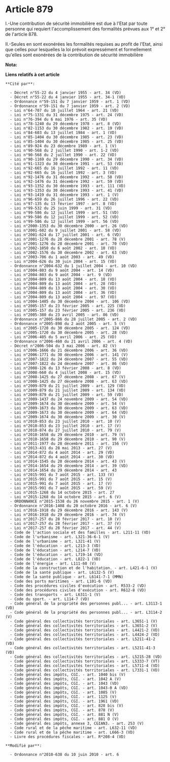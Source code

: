 # Article 879

I.-Une contribution de sécurité immobilière est due à l'Etat par toute personne qui requiert l'accomplissement des formalités
prévues aux 1° et 2° de l'article 878. 

II.-Seules en sont exonérées les formalités requises au profit de l'Etat, ainsi que celles pour lesquelles la loi prévoit
expressément et formellement qu'elles sont exonérées de la contribution de sécurité immobilière

**Nota:**



**Liens relatifs à cet article**

	**Cité par**:

	  - Décret n°55-22 du 4 janvier 1955 - art. 34 (VD)
	  - Décret n°55-22 du 4 janvier 1955 - art. 34-1 (VD)
	  - Ordonnance n°59-151 du 7 janvier 1959 - art. 1 (VD)
	  - Ordonnance n°59-151 du 7 janvier 1959 - art. 2 (VD)
	  - Loi n°64-707 du 10 juillet 1964 - art. 21 (VD)
	  - Loi n°75-1331 du 31 décembre 1975 - art. 24 (VD)
	  - Loi n°76-394 du 6 mai 1976 - art. 35 (VD)
	  - Loi n°78-1240 du 29 décembre 1978 - art. 8 (VD)
	  - Loi n°82-1153 du 30 décembre 1982 - art. 19 (VD)
	  - Loi n°84-603 du 13 juillet 1984 - art. 1 (VD)
	  - Loi n°85-1404 du 30 décembre 1985 - art. 23 (VD)
	  - Loi n°85-1404 du 30 décembre 1985 - art. 25 (VD)
	  - Loi n°89-924 du 23 décembre 1989 - art. 1 (V)
	  - Loi n°90-568 du 2 juillet 1990 - art. 1-2 (VD)
	  - Loi n°90-568 du 2 juillet 1990 - art. 22 (VD)
	  - Loi n°90-1169 du 29 décembre 1990 - art. 34 (VD)
	  - Loi n°91-1323 du 30 décembre 1991 - art. 53 (VD)
	  - Loi n°92-665 du 16 juillet 1992 - art. 11 (VD)
	  - Loi n°92-665 du 16 juillet 1992 - art. 3 (VD)
	  - Loi n°92-1476 du 31 décembre 1992 - art. 58 (VD)
	  - Loi n°92-1476 du 31 décembre 1992 - art. 59 (VD)
	  - Loi n°93-1352 du 30 décembre 1993 - art. 111 (VD)
	  - Loi n°93-1353 du 30 décembre 1993 - art. 41 (VD)
	  - Loi n°93-1419 du 31 décembre 1993 - art. 1 (V)
	  - Loi n°96-659 du 26 juillet 1996 - art. 22 (VD)
	  - Loi n°97-135 du 13 février 1997 - art. 8 (VD)
	  - Loi n°99-532 du 25 juin 1999 - art. 31 (VD)
	  - Loi n°99-586 du 12 juillet 1999 - art. 51 (VD)
	  - Loi n°99-586 du 12 juillet 1999 - art. 52 (VD)
	  - Loi n°99-586 du 12 juillet 1999 - art. 56 (VD)
	  - Loi n°2000-1353 du 30 décembre 2000 - art. 26 (VD)
	  - Loi n°2001-602 du 9 juillet 2001 - art. 58 (VD)
	  - Loi n°2001-624 du 17 juillet 2001 - art. 6 (VD)
	  - Loi n°2001-1276 du 28 décembre 2001 - art. 78 (V)
	  - Loi n°2001-1276 du 28 décembre 2001 - art. 70 (VD)
	  - Loi n°2002-1050 du 6 août 2002 - art. 10 (VD)
	  - Loi n°2002-1576 du 30 décembre 2002 - art. 63 (VD)
	  - Loi n°2003-706 du 1 août 2003 - art. 49 (VD)
	  - Loi n°2004-626 du 30 juin 2004 - art. 15 (VD)
	  - Ordonnance n°2004-632 du 1 juillet 2004 - art. 10 (VD)
	  - Loi n°2004-803 du 9 août 2004 - art. 14 (VD)
	  - Loi n°2004-803 du 9 août 2004 - art. 9 (VD)
	  - Loi n°2004-809 du 13 août 2004 - art. 18 (VD)
	  - Loi n°2004-809 du 13 août 2004 - art. 28 (VD)
	  - Loi n°2004-809 du 13 août 2004 - art. 30 (VD)
	  - Loi n°2004-809 du 13 août 2004 - art. 36 (VD)
	  - Loi n°2004-809 du 13 août 2004 - art. 97 (VD)
	  - Loi n°2004-1485 du 30 décembre 2004 - art. 106 (VD)
	  - Loi n°2005-157 du 23 février 2005 - art. 225 (VD)
	  - Loi n°2005-157 du 23 février 2005 - art. 236 (VD)
	  - Loi n°2005-380 du 23 avril 2005 - art. 86 (VD)
	  - Ordonnance n°2005-866 du 28 juillet 2005 - art. 2 (VD)
	  - Ordonnance n°2005-898 du 2 août 2005 - art. 5 (V)
	  - Loi n°2005-1720 du 30 décembre 2005 - art. 124 (VD)
	  - Loi n°2005-1720 du 30 décembre 2005 - art. 28 (VD)
	  - Loi n°2006-405 du 5 avril 2006 - art. 25 (VD)
	  - Ordonnance n°2006-460 du 21 avril 2006 - art. 4 (VD)
	  - Décret n°2006-504 du 3 mai 2006 - art. 82 (V)
	  - Loi n°2006-1666 du 21 décembre 2006 - art. 36 (VD)
	  - Loi n°2006-1771 du 30 décembre 2006 - art. 141 (V)
	  - Loi n°2007-1822 du 24 décembre 2007 - art. 55 (VD)
	  - Loi n°2007-1822 du 24 décembre 2007 - art. 86 (VD)
	  - Loi n°2008-126 du 13 février 2008 - art. 8 (VD)
	  - Loi n°2008-660 du 4 juillet 2008 - art. 15 (VD)
	  - Loi n°2008-1425 du 27 décembre 2008 - art. 67 (V)
	  - Loi n°2008-1425 du 27 décembre 2008 - art. 63 (VD)
	  - Loi n°2009-879 du 21 juillet 2009 - art. 129 (VD)
	  - Loi n°2009-879 du 21 juillet 2009 - art. 134 (VD)
	  - Loi n°2009-879 du 21 juillet 2009 - art. 59 (VD)
	  - Loi n°2009-1437 du 24 novembre 2009 - art. 54 (VD)
	  - Loi n°2009-1674 du 30 décembre 2009 - art. 54 (V)
	  - Loi n°2009-1673 du 30 décembre 2009 - art. 63 (VD)
	  - Loi n°2009-1673 du 30 décembre 2009 - art. 64 (VD)
	  - Loi n°2009-1674 du 30 décembre 2009 - art. 30 (V)
	  - Loi n°2010-853 du 23 juillet 2010 - art. 10 (V)
	  - Loi n°2010-853 du 23 juillet 2010 - art. 17 (V)
	  - Loi n°2010-874 du 27 juillet 2010 - art. 79 (V)
	  - Loi n°2010-1658 du 29 décembre 2010 - art. 79 (V)
	  - Loi n°2010-1658 du 29 décembre 2010 - art. 90 (V)
	  - Loi n°2011-1977 du 28 décembre 2011 - art. 156 (V)
	  - Loi n°2013-431 du 28 mai 2013 - art. 27 (V)
	  - Loi n°2014-872 du 4 août 2014 - art. 29 (VD)
	  - Loi n°2014-872 du 4 août 2014 - art. 30 (VD)
	  - Loi n°2014-1545 du 20 décembre 2014 - art. 43 (V)
	  - Loi n°2014-1654 du 29 décembre 2014 - art. 39 (VD)
	  - Loi n°2014-1654 du 29 décembre 2014 - art. 43
	  - Loi n°2015-991 du 7 août 2015 - art. 133 (V)
	  - Loi n°2015-991 du 7 août 2015 - art. 15 (V)
	  - Loi n°2015-991 du 7 août 2015 - art. 17 (V)
	  - Loi n°2015-991 du 7 août 2015 - art. 59 (V)
	  - Loi n°2015-1268 du 14 octobre 2015 - art. 27
	  - Loi n°2015-1268 du 14 octobre 2015 - art. 6 (V)
	  - ORDONNANCE n°2015-1538 du 26 novembre 2015 - art. 1 (V)
	  - Ordonnance n°2016-1408 du 20 octobre 2016 - art. 6 (V)
	  - Loi n°2016-1918 du 29 décembre 2016 - art. 143 (V)
	  - Loi n°2016-1918 du 29 décembre 2016 - art. 74 (V)
	  - Loi n°2017-257 du 28 février 2017 - art. 10 (V)
	  - Loi n°2017-257 du 28 février 2017 - art. 37 (V)
	  - Loi n°2017-257 du 28 février 2017 - art. 44 (V)
	  - Code de l'action sociale et des familles - art. L211-11 (VD)
	  - Code de l'urbanisme - art. L321-36-6-1 (V)
	  - Code de l'urbanisme - art. L321-41 (V)
	  - Code de l'éducation - art. L213-3 (VD)
	  - Code de l'éducation - art. L214-7 (VD)
	  - Code de l'éducation - art. L719-14 (VD)
	  - Code de l'éducation - art. L822-1 (VD)
	  - Code de l'énergie - art. L111-60 (V)
	  - Code de la construction et de l'habitation. - art. L421-6-1 (V)
	  - Code de la santé publique - art. L6132-5 (V)
	  - Code de la santé publique - art. L6141-7-1 (MMN)
	  - Code des ports maritimes - art. L101-6 (VD)
	  - Code des procédures civiles d'exécution - art. R533-2 (VD)
	  - Code des procédures civiles d'exécution - art. R612-8 (VD)
	  - Code des transports - art. L6311-1 (V)
	  - Code du sport. - art. L114-7 (VD)
	  - Code général de la propriété des personnes publ... - art. L3113-1 (VD)
	  - Code général de la propriété des personnes publ... - art. L3114-2 (V)
	  - Code général des collectivités territoriales - art. L3651-1 (V)
	  - Code général des collectivités territoriales - art. L3651-2 (V)
	  - Code général des collectivités territoriales - art. L4421-2 (VD)
	  - Code général des collectivités territoriales - art. L4424-2 (VD)
	  - Code général des collectivités territoriales - art. L5211-41-2 (VD)
	  - Code général des collectivités territoriales - art. L5211-41-3 (VD)
	  - Code général des collectivités territoriales - art. L5215-28 (VD)
	  - Code général des collectivités territoriales - art. L5333-7 (VT)
	  - Code général des collectivités territoriales - art. L5711-4 (VD)
	  - Code général des collectivités territoriales - art. L7331-1 (VD)
	  - Code général des impôts, CGI. - art. 1040 bis (V)
	  - Code général des impôts, CGI. - art. 1042 A (V)
	  - Code général des impôts, CGI. - art. 1043 (VD)
	  - Code général des impôts, CGI. - art. 1043-0 A (VD)
	  - Code général des impôts, CGI. - art. 1085 (V)
	  - Code général des impôts, CGI. - art. 1125 (V)
	  - Code général des impôts, CGI. - art. 1961 (VD)
	  - Code général des impôts, CGI. - art. 828 bis (V)
	  - Code général des impôts, CGI. - art. 878 (V)
	  - Code général des impôts, CGI. - art. 881 N (V)
	  - Code général des impôts, CGI. - art. 881 O (V)
	  - Code général des impôts, annexe 3, CGIAN3. - art. 253 (V)
	  - Code rural et de la pêche maritime - art. L632-11 (VD)
	  - Code rural et de la pêche maritime - art. L666-3 (VD)
	  - Livre des procédures fiscales - art. R*208-4 (VD)

	**Modifié par**:

	  - Ordonnance n°2010-638 du 10 juin 2010 - art. 6
